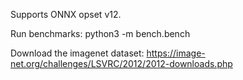 

Supports ONNX opset v12.

Run benchmarks: python3 -m bench.bench


Download the imagenet dataset: https://image-net.org/challenges/LSVRC/2012/2012-downloads.php
